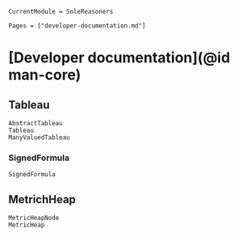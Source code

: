```@meta
CurrentModule = SoleReasoners
```

```@contents
Pages = ["developer-documentation.md"]
```

# [Developer documentation](@id man-core)

## Tableau

```@docs
AbstractTableau
Tableau
ManyValuedTableau
```

### SignedFormula

```@docs
SignedFormula
```

## MetrichHeap

```@docs
MetricHeapNode
MetricHeap
```